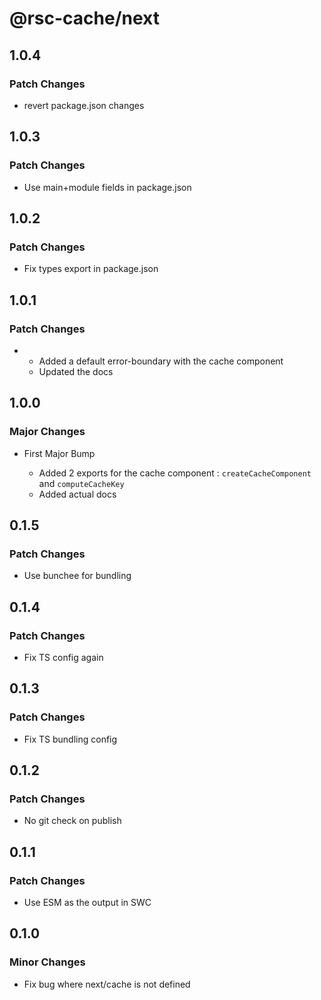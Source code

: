 # @rsc-cache/next

## 1.0.4

### Patch Changes

- revert package.json changes

## 1.0.3

### Patch Changes

- Use main+module fields in package.json

## 1.0.2

### Patch Changes

- Fix types export in package.json

## 1.0.1

### Patch Changes

- - Added a default error-boundary with the cache component
  - Updated the docs

## 1.0.0

### Major Changes

- First Major Bump

  - Added 2 exports for the cache component : `createCacheComponent` and `computeCacheKey`
  - Added actual docs

## 0.1.5

### Patch Changes

- Use bunchee for bundling

## 0.1.4

### Patch Changes

- Fix TS config again

## 0.1.3

### Patch Changes

- Fix TS bundling config

## 0.1.2

### Patch Changes

- No git check on publish

## 0.1.1

### Patch Changes

- Use ESM as the output in SWC

## 0.1.0

### Minor Changes

- Fix bug where next/cache is not defined
